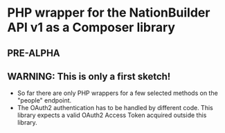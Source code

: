 # PHP wrapper for the NationBuilder API v1 as a Composer library

## PRE-ALPHA

## WARNING: This is only a first sketch!

- So far there are only PHP wrappers for a few selected methods on the "people" endpoint.
- The OAuth2 authentication has to be handled by different code. This library expects a valid OAuth2 Access Token acquired outside this library.
